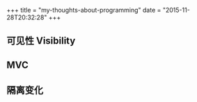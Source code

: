 +++
title  = "my-thoughts-about-programming"
date = "2015-11-28T20:32:28"
+++


## 可见性 Visibility
## MVC
## 隔离变化

